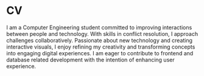 # CV
I am a Computer Engineering student committed to improving interactions between people and technology. With skills in conflict resolution, I approach challenges collaboratively. Passionate about new technology and creating interactive visuals, I enjoy refining my creativity and transforming concepts into engaging digital experiences. I am eager to contribute to frontend and database related development with the intention of enhancing user experience.
